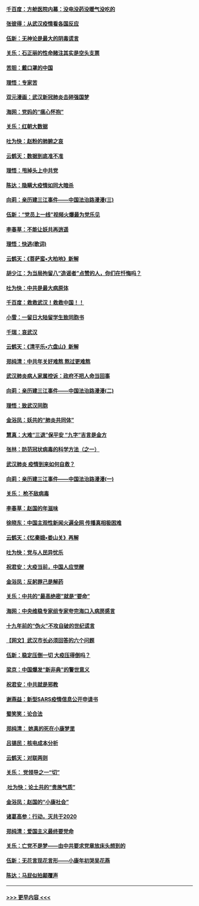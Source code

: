 #### [千百度：方舱医院内幕：没电没药没暖气没吃的](../pages/nsc993/n11850211.md?t=02071531) 
#### [张彼得：从武汉疫情看各国反应](../pages/nsc993/n11850102.md?t=02071531) 
#### [伍新：无神论是最大的阴毒谎言](../pages/nsc993/n11846129.md?t=02071531) 
#### [关乐：石正丽的性命赌注其实是空头支票](../pages/nsc993/n11846109.md?t=02071531) 
#### [苦胆：戴口罩的中国](../pages/nsc993/n11845576.md?t=02071531) 
#### [理悟：专家苦](../pages/nsc993/n11845564.md?t=02071531) 
#### [双元漫画：武汉新冠肺炎击碎强国梦](../pages/nsc993/n11843320.md?t=02071531) 
#### [海网：党妈的“瘟心怀抱”](../pages/nsc993/n11840740.md?t=02071531) 
#### [关乐：红朝大数据](../pages/nsc993/n11840675.md?t=02071531) 
#### [吐为快：赵粉的肺腑之哀](../pages/nsc993/n11840618.md?t=02071531) 
#### [云鹤天：数据到底准不准](../pages/nsc993/n11840325.md?t=02071531) 
#### [理悟：甩掉头上中共党](../pages/nsc993/n11838826.md?t=02071531) 
#### [陈达：隐瞒大疫情如同大暗杀](../pages/nsc993/n11838771.md?t=02071531) 
#### [向莉：亲历建三江事件——中国法治路漫漫(三)](../pages/nsc993/n11831825.md?t=02071531) 
#### [伍新：“党员上一线”视频火爆最为党乐见](../pages/nsc993/n11838200.md?t=02071531) 
#### [李春草：不能让妖共再逍遥](../pages/nsc993/n11838102.md?t=02071531) 
#### [理悟：快逃(歌词)](../pages/nsc993/n11838083.md?t=02071531) 
#### [云鹤天：《菩萨蛮▪大柏地》新解](../pages/nsc993/n11838059.md?t=02071531) 
#### [胡少江：为当局拘留八“造谣者”点赞的人，你们在忏悔吗？](../pages/nsc993/n11836801.md?t=02071531) 
#### [吐为快：中共是最大病原体](../pages/nsc993/n11836748.md?t=02071531) 
#### [千百度：救救武汉！救救中国！！](../pages/nsc993/n11836145.md?t=02071531) 
#### [小雪：一留日大陆留学生致同胞书](../pages/nsc993/n11834624.md?t=02071531) 
#### [千瑞：哀武汉](../pages/nsc993/n11833647.md?t=02071531) 
#### [云鹤天：《清平乐▪六盘山》新解](../pages/nsc993/n11833611.md?t=02071531) 
#### [郑纯清：中共年关好难熬 熬过更难熬](../pages/nsc993/n11833489.md?t=02071531) 
#### [武汉肺炎病人家属控诉：政府不把人命当回事](../pages/nsc993/n11833205.md?t=02071531) 
#### [向莉：亲历建三江事件——中国法治路漫漫(二)](../pages/nsc993/n11829102.md?t=02071531) 
#### [理悟：致武汉同胞](../pages/nsc993/n11831522.md?t=02071531) 
#### [金浴凤：妖共的“肺炎共同体”](../pages/nsc993/n11829448.md?t=02071531) 
#### [慧真：大难“三退”保平安 “九字”吉言是金方](../pages/nsc993/n11829501.md?t=02071531) 
#### [张林：防范冠状病毒的科学方法（之一）](../pages/nsc993/n11828618.md?t=02071531) 
#### [武汉肺炎 疫情到来如何自救？](../pages/nsc993/n11827632.md?t=02071531) 
#### [向莉：亲历建三江事件——中国法治路漫漫(一)](../pages/nsc993/n11827190.md?t=02071531) 
#### [关乐： 枪不敌病毒](../pages/nsc993/n11826746.md?t=02071531) 
#### [李春草：赵国的年滋味](../pages/nsc993/n11826321.md?t=02071531) 
#### [徐晓东：中国主观性新闻火遍全网 传播真相极困难](../pages/nsc993/n11826508.md?t=02071531) 
#### [云鹤天：《忆秦娥▪娄山关》再解](../pages/nsc993/n11824682.md?t=02071531) 
#### [吐为快：党与人民异忧乐](../pages/nsc993/n11824660.md?t=02071531) 
#### [祝君安：大疫当前，中国人应觉醒](../pages/nsc993/n11821946.md?t=02071531) 
#### [金浴凤：反躬罪己是解药](../pages/nsc993/n11820280.md?t=02071531) 
#### [关乐：中共的“最高绝密”就是“要命”](../pages/nsc993/n11816946.md?t=02071531) 
#### [海网：中央维稳专家组专家夸完海口入病房感言](../pages/nsc993/n11815138.md?t=02071531) 
#### [十九年前的“伪火”不攻自破的世纪谎言](../pages/nsc993/n11813238.md?t=02071531) 
#### [【网文】武汉市长必须回答的六个问题](../pages/nsc993/n11813848.md?t=02071531) 
#### [伍新：稳定压倒一切 大疫压得倒吗？](../pages/nsc993/n11812634.md?t=02071531) 
#### [梁京：中国爆发“新非典”的警世意义](../pages/nsc993/n11812554.md?t=02071531) 
#### [祝君安：中共就是邪教](../pages/nsc993/n11812431.md?t=02071531) 
#### [谢燕益：新型SARS疫情信息公开申请书](../pages/nsc993/n11808840.md?t=02071531) 
#### [蜀笑笑：论合法](../pages/nsc993/n11808064.md?t=02071531) 
#### [郑纯清： 她真的死在小康梦里](../pages/nsc993/n11806623.md?t=02071531) 
#### [吕锡民：核电成本分析](../pages/nsc993/n11806284.md?t=02071531) 
#### [云鹤天：对联两则](../pages/nsc993/n11805957.md?t=02071531) 
#### [关乐： 党领导之一“切”](../pages/nsc993/n11804505.md?t=02071531) 
#### [ 吐为快：论土共的“贵族气质”](../pages/nsc993/n11804490.md?t=02071531) 
#### [金浴凤：赵国的“小康社会”](../pages/nsc993/n11804452.md?t=02071531) 
#### [诸葛高参：行动，灭共于2020](../pages/nsc993/n11804120.md?t=02071531) 
#### [郑纯清：爱国主义最终要党命](../pages/nsc993/n11802197.md?t=02071531) 
#### [关乐：亡党不是梦——由中共要求党章放床头想到的](../pages/nsc993/n11802156.md?t=02071531) 
#### [伍新：无花言现花言形——小康年初哭吴花燕](../pages/nsc993/n11800044.md?t=02071531) 
#### [陈达：马屁似拍颠覆声](../pages/nsc993/n11800010.md?t=02071531) 

----
#### [ >>> 更早内容 <<< ](../indexes/nsc993-earlier.md)
